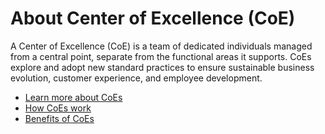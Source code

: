 # About Center of Excellence (CoE)

A Center of Excellence (CoE) is a team of dedicated individuals managed from a central point, separate from the functional areas it supports. CoEs explore and adopt new standard practices to ensure sustainable business evolution, customer experience, and employee development.

- [Learn more about CoEs](https://microsoft.sharepoint.com/:p:/t/WWPMCDTUs/EdKsGPysIC9NrUhUoyeyza8BKegIjN_uXD2kpUYUL89Ncw?e=mY7UDT)
- [How CoEs work](https://microsoft.sharepoint.com/:p:/t/WWPMCDTUs/EWUXAl9zhZNKkA1HPIiyIs0Bwsw7IrqdGriWn3hHptmTxQ?e=2Biqeg)
- [Benefits of CoEs](https://microsoft.sharepoint.com/:p:/t/WWPMCDTUs/EWUXAl9zhZNKkA1HPIiyIs0Bwsw7IrqdGriWn3hHptmTxQ?e=iGUQuj)
